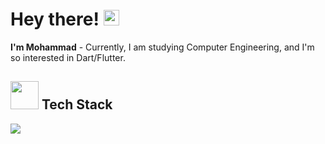 # Hey there! <img src="https://media.giphy.com/media/hvRJCLFzcasrR4ia7z/giphy.gif" width="25px"> 
**I'm Mohammad** - Currently, I am studying Computer Engineering, and I'm so interested in Dart/Flutter.






## <img src="https://media.giphy.com/media/WUlplcMpOCEmTGBtBW/giphy.gif" width="45"> **Tech Stack**
<img src="https://skillicons.dev/icons?i=dart,flutter,java,python,cpp,firebase,figma,mysql,postgres,sqlite,bash,vim,latex,markdown,git&theme=dark"/>
